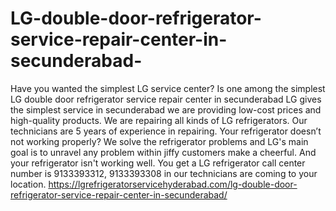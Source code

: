 # LG-double-door-refrigerator-service-repair-center-in-secunderabad-
 Have you wanted the simplest LG service center? Is one among the simplest LG double door refrigerator service repair center in secunderabad LG gives the simplest service in secunderabad we are providing low-cost prices and high-quality products. We are repairing all kinds of LG refrigerators. Our technicians are 5 years of experience in repairing. Your refrigerator doesn’t not working properly? We solve the refrigerator problems and LG's main goal is to unravel any problem within jiffy customers make a cheerful. And your refrigerator isn't working well. You get a LG refrigerator call center number is 9133393312, 9133393308 in our technicians are coming to your location.  https://lgrefrigeratorservicehyderabad.com/lg-double-door-refrigerator-service-repair-center-in-secunderabad/
